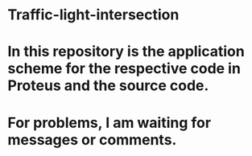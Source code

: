 # Traffic-light-intersection
# In this repository is the application scheme for the respective code in Proteus and the source code.
# For problems, I am waiting for messages or comments.
